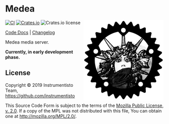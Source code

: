 Medea
=====

<img align="right" src="https://raw.githubusercontent.com/instrumentisto/medea/master/logo.jpg">

[![CI](https://github.com/instrumentisto/medea/workflows/CI/badge.svg?branch=migrate-to-github-actions)](https://github.com/instrumentisto/medea/actions?query=workflow%3ACI+and+branch%migrate-to-github-actions)
[![Crates.io](https://img.shields.io/crates/v/medea)](https://crates.io/crates/medea)
![Crates.io license](https://img.shields.io/crates/l/medea)

[Code Docs](https://docs.rs/medea) |
[Changelog](https://github.com/instrumentisto/medea/blob/master/CHANGELOG.md)

Medea media server.

__Currently, in early development phase.__




## License

Copyright © 2019 Instrumentisto Team, https://github.com/instrumentisto

This Source Code Form is subject to the terms of the [Mozilla Public License, v. 2.0](https://github.com/instrumentisto/medea/blob/master/LICENSE.md). If a copy of the MPL was not distributed with this file, You can obtain one at http://mozilla.org/MPL/2.0/.
